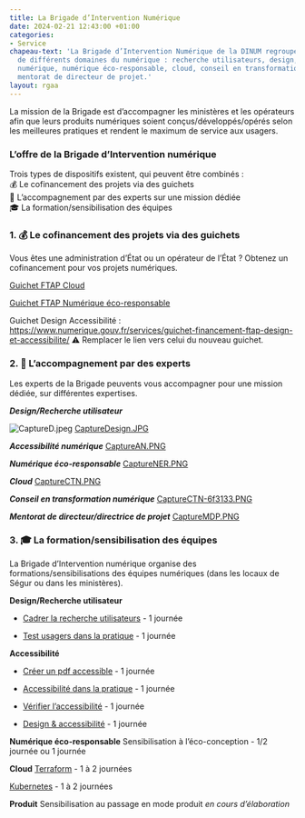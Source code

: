 ```yaml
---
title: La Brigade d’Intervention Numérique
date: 2024-02-21 12:43:00 +01:00
categories:
- Service
chapeau-text: 'La Brigade d’Intervention Numérique de la DINUM regroupe des experts
  de différents domaines du numérique : recherche utilisateurs, design, accessibilité
  numérique, numérique éco-responsable, cloud, conseil en transformation numérique,
  mentorat de directeur de projet.'
layout: rgaa
---
```


La mission de la Brigade est d’accompagner les ministères et les opérateurs afin que leurs produits numériques soient conçus/développés/opérés selon les meilleures pratiques et rendent le maximum de service aux usagers.

### L’offre de la Brigade d’Intervention numérique

Trois types de dispositifs existent, qui peuvent être combinés :
<br>💰 Le cofinancement des projets via des guichets
<br>🏅 L’accompagnement par des experts sur une mission dédiée
<br>🎓 La formation/sensibilisation des équipes

### 1. 💰 Le cofinancement des projets via des guichets

Vous êtes une administration d’État ou un opérateur de l’État ? Obtenez un cofinancement pour vos projets numériques.

[Guichet FTAP Cloud](https://www.numerique.gouv.fr/services/guichet-financement-ftap-adoption-du-cloud-computing/)

[Guichet FTAP Numérique éco-responsable](https://www.numerique.gouv.fr/services/guichet-financement-ftap-numerique-ecoresponsable/)

Guichet Design Accessibilité : https://www.numerique.gouv.fr/services/guichet-financement-ftap-design-et-accessibilite/
⚠ Remplacer le lien vers celui du nouveau guichet.

### 2. 🏅 L’accompagnement par des experts
Les experts de la Brigade peuvents vous accompagner pour une mission dédiée, sur différentes expertises.

***Design/Recherche utilisateur***

![CaptureD.jpeg](/uploads/CaptureD.jpeg)
[CaptureDesign.JPG](/uploads/CaptureDesign.JPG)

***Accessibilité numérique***
[CaptureAN.PNG](/uploads/CaptureAN.PNG)

***Numérique éco-responsable***
[CaptureNER.PNG](/uploads/CaptureNER.PNG)

***Cloud***
[CaptureCTN.PNG](/uploads/CaptureCTN.PNG)

***Conseil en transformation numérique***
[CaptureCTN-6f3133.PNG](/uploads/CaptureCTN-6f3133.PNG)

***Mentorat de directeur/directrice de projet***
[CaptureMDP.PNG](/uploads/CaptureMDP.PNG)

### 3. 🎓 La formation/sensibilisation des équipes
La Brigade d’Intervention numérique organise des formations/sensibilisations des équipes numériques (dans les locaux de Ségur ou dans les ministères).

**Design/Recherche utilisateur**

* [Cadrer la recherche utilisateurs](https://design.numerique.gouv.fr/formations/recherche-utilisateur/atelier-cadrer-recherche-utilisateur/) - 1 journée

* [Test usagers dans la pratique](https://design.numerique.gouv.fr/formations/recherche-utilisateur/atelier-test-usager/) - 1 journée

**Accessibilité**
* [Créer un pdf accessible](https://design.numerique.gouv.fr/formations/accessibilite/atelier-pdf-accessible/) - 1 journée

* [Accessibilité dans la pratique](https://design.numerique.gouv.fr/formations/accessibilite/atelier-accessibilite-pratique/) - 1 journée

* [Vérifier l’accessibilité](https://design.numerique.gouv.fr/formations/accessibilite/atelier-coder-accessible/) - 1 journée

* [Design & accessibilité](https://design.numerique.gouv.fr/formations/accessibilite/atelier-accessibilite-designer/) - 1 journée

**Numérique éco-responsable**
Sensibilisation à l’éco-conception - 1/2 journée ou 1 journée

**Cloud**
[Terraform](mailto:infonuage.dinum@modernisation.gouv.fr) - 1 à 2 journées

[Kubernetes](mailto:infonuage.dinum@modernisation.gouv.fr) - 1 à 2 journées

**Produit**
Sensibilisation au passage en mode produit 
*en cours d’élaboration*	

